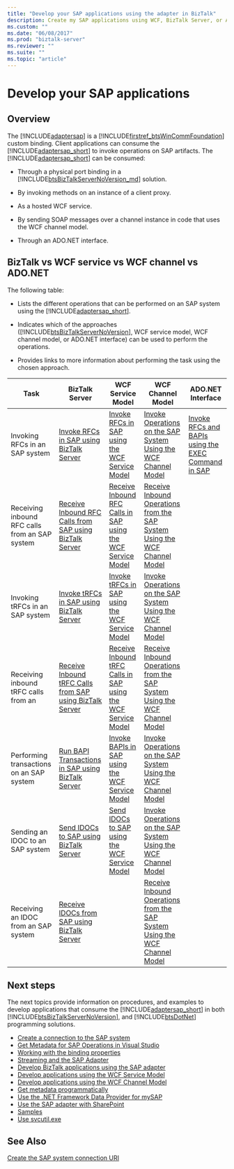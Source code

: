 ```yaml
---
title: "Develop your SAP applications using the adapter in BizTalk"
description: Create my SAP applications using WCF, BizTalk Server, or ADO.NET with the BizTalk Adapter Pack (BAP)
ms.custom: ""
ms.date: "06/08/2017"
ms.prod: "biztalk-server"
ms.reviewer: ""
ms.suite: ""
ms.topic: "article"
---
```

# Develop your SAP applications

## Overview
The [!INCLUDE[adaptersap](../../includes/adaptersap-md.md)] is a [!INCLUDE[firstref_btsWinCommFoundation](../../includes/firstref-btswincommfoundation-md.md)] custom binding. Client applications can consume the [!INCLUDE[adaptersap_short](../../includes/adaptersap-short-md.md)] to invoke operations on SAP artifacts. The [!INCLUDE[adaptersap_short](../../includes/adaptersap-short-md.md)] can be consumed:  
  
- Through a physical port binding in a [!INCLUDE[btsBizTalkServerNoVersion_md](../../includes/btsbiztalkservernoversion-md.md)] solution.  
  
- By invoking methods on an instance of a client proxy.  
  
- As a hosted WCF service.  
  
- By sending SOAP messages over a channel instance in code that uses the WCF channel model.  
  
- Through an ADO.NET interface.  

## BizTalk vs WCF service vs WCF channel vs ADO.NET
  
 The following table:  
  
- Lists the different operations that can be performed on an SAP system using the [!INCLUDE[adaptersap_short](../../includes/adaptersap-short-md.md)].  
  
- Indicates which of the approaches ([!INCLUDE[btsBizTalkServerNoVersion](../../includes/btsbiztalkservernoversion-md.md)], WCF service model, WCF channel model, or ADO.NET interface) can be used to perform the operations.  
  
- Provides links to more information about performing the task using the chosen approach.  
  
|Task|BizTalk Server|WCF Service Model|WCF Channel Model|ADO.NET Interface|  
|----------|--------------------|-----------------------|-----------------------|-----------------------|  
|Invoking RFCs in an SAP system|[Invoke RFCs in SAP using BizTalk Server](../../adapters-and-accelerators/adapter-sap/invoke-rfcs-in-sap-using-biztalk-server.md)|[Invoke RFCs in SAP using the WCF Service Model](../../adapters-and-accelerators/adapter-sap/invoke-rfcs-in-sap-using-the-wcf-service-model.md)|[Invoke Operations on the SAP System Using the WCF Channel Model](../../adapters-and-accelerators/adapter-sap/invoke-operations-on-the-sap-system-using-the-wcf-channel-model.md)|[Invoke RFCs and BAPIs using the EXEC Command in SAP](../../adapters-and-accelerators/adapter-sap/invoke-rfcs-and-bapis-using-the-exec-command-in-sap.md)|  
|Receiving inbound RFC calls from an SAP system|[Receive Inbound RFC Calls from SAP using BizTalk Server](../../adapters-and-accelerators/adapter-sap/receive-inbound-rfc-calls-from-sap-using-biztalk-server.md)|[Receive Inbound RFC Calls in SAP using the WCF Service Model](../../adapters-and-accelerators/adapter-sap/receive-inbound-rfc-calls-in-sap-using-the-wcf-service-model.md)|[Receive Inbound Operations from the SAP System Using the WCF Channel Model](../../adapters-and-accelerators/adapter-sap/receive-inbound-operations-from-the-sap-system-using-the-wcf-channel-model.md)||  
|Invoking tRFCs in an SAP system|[Invoke tRFCs in SAP using BizTalk Server](../../adapters-and-accelerators/adapter-sap/invoke-trfcs-in-sap-using-biztalk-server.md)|[Invoke tRFCs in SAP using the WCF Service Model](../../adapters-and-accelerators/adapter-sap/invoke-trfcs-in-sap-using-the-wcf-service-model.md)|[Invoke Operations on the SAP System Using the WCF Channel Model](../../adapters-and-accelerators/adapter-sap/invoke-operations-on-the-sap-system-using-the-wcf-channel-model.md)||  
|Receiving inbound tRFC calls from an|[Receive Inbound tRFC Calls from SAP using BizTalk Server](../../adapters-and-accelerators/adapter-sap/receive-inbound-trfc-calls-from-sap-using-biztalk-server.md)|[Receive Inbound tRFC Calls in SAP using the WCF Service Model](../../adapters-and-accelerators/adapter-sap/receive-inbound-trfc-calls-in-sap-using-the-wcf-service-model.md)|[Receive Inbound Operations from the SAP System Using the WCF Channel Model](../../adapters-and-accelerators/adapter-sap/receive-inbound-operations-from-the-sap-system-using-the-wcf-channel-model.md)||  
|Performing transactions on an SAP system|[Run BAPI Transactions in SAP using BizTalk Server](../../adapters-and-accelerators/adapter-sap/run-bapi-transactions-in-sap-using-biztalk-server.md)|[Invoke BAPIs in SAP using the WCF Service Model](../../adapters-and-accelerators/adapter-sap/invoke-bapis-in-sap-using-the-wcf-service-model.md)|[Invoke Operations on the SAP System Using the WCF Channel Model](../../adapters-and-accelerators/adapter-sap/invoke-operations-on-the-sap-system-using-the-wcf-channel-model.md)||  
|Sending an IDOC to an SAP system|[Send IDOCs to SAP using BizTalk Server](../../adapters-and-accelerators/adapter-sap/send-idocs-to-sap-using-biztalk-server.md)|[Send IDOCs to SAP using the WCF Service Model](../../adapters-and-accelerators/adapter-sap/send-idocs-to-sap-using-the-wcf-service-model.md)|[Invoke Operations on the SAP System Using the WCF Channel Model](../../adapters-and-accelerators/adapter-sap/invoke-operations-on-the-sap-system-using-the-wcf-channel-model.md)||  
|Receiving an IDOC from an SAP system|[Receive IDOCs from SAP using BizTalk Server](../../adapters-and-accelerators/adapter-sap/receive-idocs-from-sap-using-biztalk-server.md)||[Receive Inbound Operations from the SAP System Using the WCF Channel Model](../../adapters-and-accelerators/adapter-sap/receive-inbound-operations-from-the-sap-system-using-the-wcf-channel-model.md)||  

## Next steps

 The next topics provide information on procedures, and examples to develop applications that consume the [!INCLUDE[adaptersap_short](../../includes/adaptersap-short-md.md)] in both [!INCLUDE[btsBizTalkServerNoVersion](../../includes/btsbiztalkservernoversion-md.md)], and [!INCLUDE[btsDotNet](../../includes/btsdotnet-md.md)] programming solutions. 

- [Create a connection to the SAP system](create-a-connection-to-the-sap-system.md)
- [Get Metadata for SAP Operations in Visual Studio](get-metadata-for-sap-operations-in-visual-studio.md)
- [Working with the binding properties](read-about-biztalk-adapter-for-mysap-business-suite-binding-properties.md)
- [Streaming and the SAP Adapter](streaming-and-the-sap-adapter.md)
- [Develop BizTalk applications using the SAP adapter](develop-biztalk-applications-using-the-sap-adapter.md)
- [Develop applications using the WCF Service Model](develop-sap-applications-using-the-wcf-service-model.md)
- [Develop applications using the WCF Channel Model](develop-sap-applications-using-the-wcf-channel-model.md)
- [Get metadata programmatically](get-metadata-programmatically-from-sap.md)
- [Use the .NET Framework Data Provider for mySAP](use-the-net-framework-data-provider-for-mysap-business-suite.md)
- [Use the SAP adapter with SharePoint](use-the-sap-adapter-with-sharepoint.md)
- [Samples](samples-for-the-sap-adapter.md)
- [Use svcutil.exe](use-the-servicemodel-metadata-utility-with-the-sap-adapter-in-biztalk.md) 
 
  
## See Also  
 [Create the SAP system connection URI](create-the-sap-system-connection-uri.md)